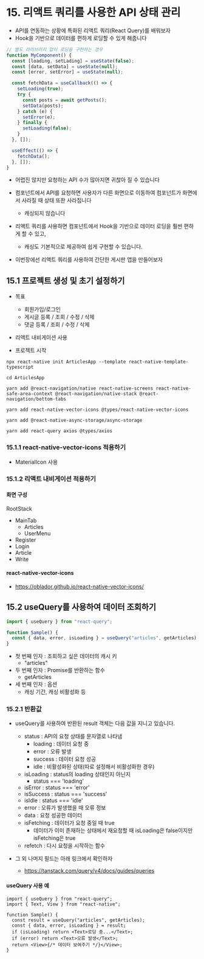 # 15. 리액트 쿼리를 사용한 API 상태 관리

- API를 연동하는 상황에 특화된 리액트 쿼리(React Query)를 배워보자
- Hook을 기반으로 데이터를 편하게 로딩할 수 있게 해줍니다

```ts
// 별도 라이브러리 없이 로딩을 구현하는 경우
function MyComponent() {
  const [loading, setLading] = useState(false);
  const [data, setData] = useState(null);
  const [error, setError] = useState(null);

  const fetchData = useCallback(() => {
    setLoading(true);
    try {
      const posts = await getPosts();
      setData(posts);
    } catch (e) {
      setError(e);
    } finally {
      setLoading(false);
    }
  }, []);

  useEffect(() => {
    fetchData();
  }, []);
}
```

- 어렵진 않지만 요청하는 API 수가 많아지면 귀찮아 질 수 있습니다
- 컴포넌트에서 API를 요청하면 사용자가 다른 화면으로 이동하여 컴포넌트가 화면에서 사라질 때 상태 또한 사라집니다
  - 캐싱되지 않습니다
- 리액트 쿼리를 사용하면 컴포넌트에서 Hook을 기반으로 데이터 로딩을 훨씬 편하게 할 수 있고,

  - 캐싱도 기본적으로 제공하여 쉽게 구현할 수 있습니다.

- 이번장에선 리액트 쿼리를 사용하여 간단한 게시판 앱을 만들어보자

## 15.1 프로젝트 생성 및 초기 설정하기

- 목표

  - 회원가입/로그인
  - 게시글 등록 / 조회 / 수정 / 삭제
  - 댓글 등록 / 조회 / 수정 / 삭제

- 리액트 내비게이션 사용

- 프로젝트 시작

```
npx react-native init ArticlesApp --template react-native-template-typescript

cd ArticlesApp

yarn add @react-navigation/native react-native-screens react-native-safe-area-context @react-navigation/native-stack @react-navigation/bottom-tabs

yarn add react-native-vector-icons @types/react-native-vector-icons

yarn add @react-native-async-storage/async-storage

yarn add react-query axios @types/axios
```

### 15.1.1 react-native-vector-icons 적용하기

- MaterialIcon 사용

### 15.1.2 리액트 내비게이션 적용하기

#### 화면 구성

RootStack

- MainTab
  - Articles
  - UserMenu
- Register
- Login
- Article
- Write

#### react-native-vector-icons

- https://oblador.github.io/react-native-vector-icons/

## 15.2 useQuery를 사용하여 데이터 조회하기

```ts
import { useQuery } from "react-query";

function Sample() {
  const { data, error, isLoading } = useQuery("articles", getArticles);
}
```

- 첫 번째 인자 : 조회하고 싶은 데이터의 캐시 키
  - "articles"
- 두 번째 인자 : Promise를 반환하는 함수
  - getArticles
- 세 번째 인자 : 옵션
  - 캐싱 기간, 캐싱 비활성화 등

### 15.2.1 반환값

- useQuery를 사용하여 반환된 result 객체는 다음 값을 지니고 있습니다.

  - status : API의 요청 상태를 문자열로 나타냄
    - loading : 데이터 요청 중
    - error : 오류 발생
    - success : 데이터 요청 성공
    - idle : 비활성화된 상태(따로 설정해서 비활성화한 경우)
  - isLoading : status의 loading 상태인지 아닌지
    - status === 'loading'
  - isError : status === 'error'
  - isSuccess : status === 'success'
  - isIdle : status === 'idle'
  - error : 오류가 발생했을 때 오류 정보
  - data : 요청 성공한 데이터
  - isFetching : 데이터가 요청 중일 때 true
    - 데이터가 이미 존재하는 상태에서 재요청할 때 isLoading은 false이지만 isFetching은 true
  - refetch : 다시 요청을 시작하는 함수

- 그 외 나머지 필드는 아래 링크에서 확인하자
  - https://tanstack.com/query/v4/docs/guides/queries

#### useQuery 사용 예

```tsx
import { useQuery } from "react-query";
import { Text, View } from "react-native";

function Sample() {
  const result = useQuery("articles", getArticles);
  const { data, error, isLoading } = result;
  if (isLoading) return <Text>로딩 중...</Text>;
  if (error) return <Text>오류 발생</Text>;
  return <View>{/* 데이터 보여주기 */}</View>;
}
```

